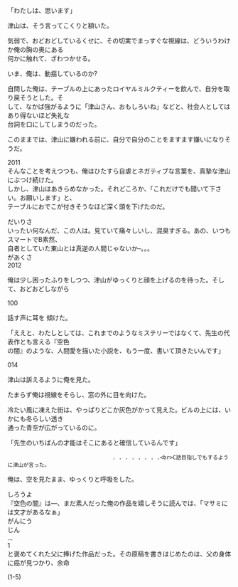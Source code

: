 「わたしは、思います」

津山は、そう言ってこくりと額いた。

気弱で、おどおどしているくせに、その切実でまっすぐな視線は、どういうわけか俺の胸の奥にある<br>何かに触れて、ざわつかせる。

いま、俺は、動揺しているのか?

自問した俺は、テーブルの上にあったロイヤルミルクティーを飲んで、自分を取り戻そうとした。そ<br>して、なかば強がるように「津山さん、おもしろいね」などと、社会人としてはあり得ないほど失礼な<br>台詞を口にしてしまうのだった。

このままでは、津山に嫌われる前に、自分で自分のことをますます嫌いになりそうだ。

2011<br>そんなことを考えつつも、俺はひたすら自虐とネガティブな言葉を、真摯な津山にぶつけ続けた。<br>しかし、津山はあきらめなかった。それどころか、「これだけでも聞いて下さい。お願いします」と、<br>テーブルにおでこが付きそうなほど深く頭を下げたのだ。

だいりさ<br>いったい何なんだ、この人は。見ていて痛々しいし、混臭すぎる。あの、いつもスマートでB素然、<br>自者としていた東山とは真逆の人間じゃないか–。。。<br>があくさ<br>2012

俺は少し困ったふりをしつつ、津山がゆっくりと顔を上げるのを待った。そして、おどおどしながら

100

話す声に耳を 傾けた。

「ええと、わたしとしては、これまでのようなミステリーではなくて、先生の代表作とも言える『空色<br>の闇』のような、人間愛を描いた小説を、もう一度、書いて頂きたいんです」

014

津山は訴えるように俺を見た。

たまらず俺は視線をそらし、窓の外に目を向けた。

冷たい風に凍えた街は、やっぱりどこか灰色がかって見えた。ビルの上には、いかにも冬らしい透き<br>通った青空が広がっているのに。

「先生のいちばんの才能はそこにあると確信しているんです」

                                     . . . . . . . .<br>C話目指しでもするように津山が言った。

俺は、空を見たまま、ゆっくりと呼吸をした。

しろうよ<br>『空色の闇』は––、まだ素人だった俺の作品を嬉しそうに読んでは、「マサミには文才があるなぁ」<br>がんにう<br>じん<br>    ...<br>1<br>と褒めてくれた父に捧げた作品だった。その原稿を書きはじめたのは、父の身体に癌が見つかり、余命

\(1\-5\)

